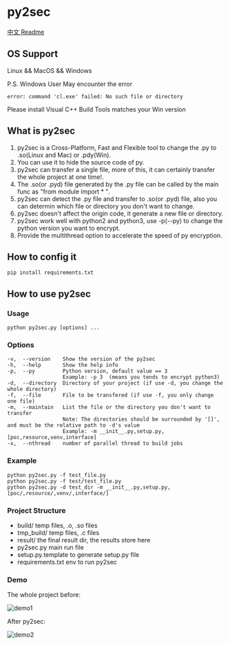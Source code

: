 # py2sec

[中文 Readme](https://github.com/cckuailong/py2sec/blob/master/README_zh.md)

## OS Support

Linux && MacOS && Windows

P.S. Windows User May encounter the error

```
error: command 'cl.exe' failed: No such file or directory
```

Please install Visual C++ Build Tools matches your Win version

## What is py2sec

1. py2sec is a Cross-Platform, Fast and Flexible tool to change the .py to .so(Linux and Mac) or .pdy(Win).
2. You can use it to hide the source code of py.
3. py2sec can transfer a single file, more of this, it can certainly transfer the whole project at one time!.
4. The .so(or .pyd) file generated by the .py file can be called by the main func as "from module import * ".
5. py2sec can detect the .py file and transfer to .so(or .pyd) file, also you can determin which file or directory you don't want to change.
6. py2sec doesn't affect the origin code, it generate a new file or directory.
7. py2sec work well with python2 and python3, use -p(--py) to change the python version you want to encrypt.
8. Provide the multithread option to accelerate the speed of py encryption.

## How to config it

```
pip install requirements.txt
```

## How to use py2sec

### Usage

```
python py2sec.py [options] ...
```

### Options

```
-v,  --version    Show the version of the py2sec
-h,  --help       Show the help info
-p,  --py         Python version, default value == 3
                  Example: -p 3  (means you tends to encrypt python3)
-d,  --directory  Directory of your project (if use -d, you change the whole directory)
-f,  --file       File to be transfered (if use -f, you only change one file)
-m,  --maintain   List the file or the directory you don't want to transfer
                  Note: The directories should be surrounded by '[]', and must be the relative path to -d's value
                  Example: -m __init__.py,setup.py,[poc,resource,venv,interface]
-x,  --nthread    number of parallel thread to build jobs
```

### Example

```
python py2sec.py -f test_file.py
python py2sec.py -f test/test_file.py
python py2sec.py -d test_dir -m __init__.py,setup.py,[poc/,resource/,venv/,interface/]
```

### Project Structure

- build/              temp files, .o, .so files
- tmp_build/          temp files, .c files
- result/             the final result dir, the results store here
- py2sec.py           main run file
- setup.py.template   to generate setup.py file
- requirements.txt    env to run py2sec

### Demo

The whole project before:

![demo1](https://github.com/cckuailong/py2sec/blob/master/img/1.png)

After py2sec:

![demo2](https://github.com/cckuailong/py2sec/blob/master/img/2.png)
